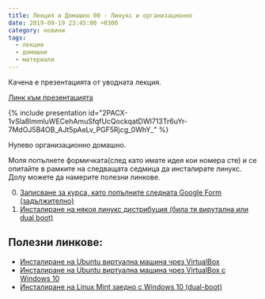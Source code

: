 ```yaml
---
title: Лекция и Домашно 00 - Линукс и организационно
date: 2019-09-19 23:45:00 +0300
category: новини
tags:
  - лекции
  - домашни
  - материали
---
```


Качена е презентацията от уводната лекция.

[Линк към презентацията](https://docs.google.com/presentation/d/1AZpFcnq_OMUcOz_GDXECLoawM8zEG5EGBkefnLBbC00/edit?usp=sharing)

{% include presentation id="2PACX-1vSla8lmmluWECehAmuSfqfUcQockqatDWI713Tr6uYr-7MdOJ5B4OB_AJt5pAeLv_PGF5Rjcg_0WhY_" %}

Нулево организационно домашно.

Моля попълнете формичката(след като имате идея кои номера сте) и се опитайте в рамките на следващата седмица да инсталирате линукс. Долу можете да намерите полезни линкове.

0. [Записване за курса, като попълните следната Google Form (задължително)](https://forms.gle/vaUZpdir6GPhQc2T6)
0. [Инсталиране на някоя линукс дистрибуция (била тя вирутална или dual boot)](https://elsys.gitbooks.io/survival-guide/content/course-introduction/linux.html)

## Полезни линкове:

* [Инсталиране на Ubuntu виртуална машина чрез VirtualBox](https://www.lifewire.com/install-ubuntu-linux-windows-10-steps-2202108)
* [Инсталиране на Ubuntu виртуална машина чрез VirtualBox  с Windows 10](https://www.lifewire.com/run-ubuntu-within-windows-virtualbox-2202098)
* [Инсталиране на Linux Mint заедно с Windows 10 \(dual-boot\)](https://itsfoss.com/guide-install-linux-mint-16-dual-boot-windows/)
